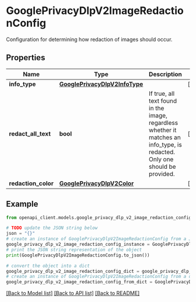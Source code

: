 # GooglePrivacyDlpV2ImageRedactionConfig

Configuration for determining how redaction of images should occur.

## Properties

Name | Type | Description | Notes
------------ | ------------- | ------------- | -------------
**info_type** | [**GooglePrivacyDlpV2InfoType**](GooglePrivacyDlpV2InfoType.md) |  | [optional] 
**redact_all_text** | **bool** | If true, all text found in the image, regardless whether it matches an info_type, is redacted. Only one should be provided. | [optional] 
**redaction_color** | [**GooglePrivacyDlpV2Color**](GooglePrivacyDlpV2Color.md) |  | [optional] 

## Example

```python
from openapi_client.models.google_privacy_dlp_v2_image_redaction_config import GooglePrivacyDlpV2ImageRedactionConfig

# TODO update the JSON string below
json = "{}"
# create an instance of GooglePrivacyDlpV2ImageRedactionConfig from a JSON string
google_privacy_dlp_v2_image_redaction_config_instance = GooglePrivacyDlpV2ImageRedactionConfig.from_json(json)
# print the JSON string representation of the object
print(GooglePrivacyDlpV2ImageRedactionConfig.to_json())

# convert the object into a dict
google_privacy_dlp_v2_image_redaction_config_dict = google_privacy_dlp_v2_image_redaction_config_instance.to_dict()
# create an instance of GooglePrivacyDlpV2ImageRedactionConfig from a dict
google_privacy_dlp_v2_image_redaction_config_from_dict = GooglePrivacyDlpV2ImageRedactionConfig.from_dict(google_privacy_dlp_v2_image_redaction_config_dict)
```
[[Back to Model list]](../README.md#documentation-for-models) [[Back to API list]](../README.md#documentation-for-api-endpoints) [[Back to README]](../README.md)


